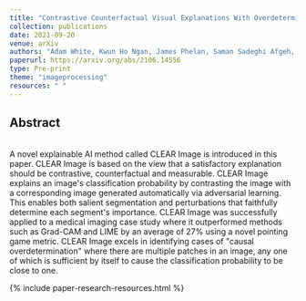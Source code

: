 ```yaml
---
title: "Contrastive Counterfactual Visual Explanations With Overdetermination"
collection: publications
date: 2021-09-20
venue: arXiv
authors: "Adam White, Kwun Ho Ngan, James Phelan, Saman Sadeghi Afgeh, Kevin Ryan, Constantino Carlos Reyes-Aldasoro, Artur d'Avila Garcez"
paperurl: https://arxiv.org/abs/2106.14556
type: Pre-print
theme: "imageprocessing"
resources: " "
---
```

<h2> Abstract </h2>  <br>
A novel explainable AI method called CLEAR Image is introduced in this paper. CLEAR Image is based on the view that a satisfactory explanation should be contrastive, counterfactual and measurable. CLEAR Image explains an image's classification probability by contrasting the image with a corresponding image generated automatically via adversarial learning. This enables both salient segmentation and perturbations that faithfully determine each segment's importance. CLEAR Image was successfully applied to a medical imaging case study where it outperformed methods such as Grad-CAM and LIME by an average of 27% using a novel pointing game metric. CLEAR Image excels in identifying cases of "causal overdetermination" where there are multiple patches in an image, any one of which is sufficient by itself to cause the classification probability to be close to one. 

{% include paper-research-resources.html %}
